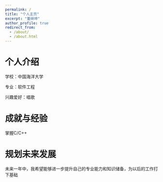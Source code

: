 ```yaml
---
permalink: /
title: "个人主页"
excerpt: "董继坤"
author_profile: true
redirect_from: 
  - /about/
  - /about.html
---
```


个人介绍
========
学校：中国海洋大学

专业：软件工程

兴趣爱好：唱歌

成就与经验
=========
掌握C/C++

规划未来发展
========
未来一年中，我希望能够进一步提升自己的专业能力和知识储备，为以后的工作打下基础
